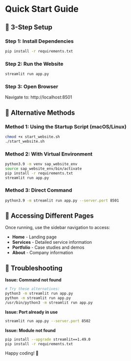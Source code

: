 # Quick Start Guide

## 🚀 3-Step Setup

### Step 1: Install Dependencies
```bash
pip install -r requirements.txt
```

### Step 2: Run the Website
```bash
streamlit run app.py
```

### Step 3: Open Browser
Navigate to: http://localhost:8501

## 🎯 Alternative Methods

### Method 1: Using the Startup Script (macOS/Linux)
```bash
chmod +x start_website.sh
./start_website.sh
```

### Method 2: With Virtual Environment
```bash
python3.9 -m venv sap_website_env
source sap_website_env/bin/activate
pip install -r requirements.txt
streamlit run app.py
```

### Method 3: Direct Command
```bash
python3.9 -m streamlit run app.py --server.port 8501
```

## 📱 Accessing Different Pages

Once running, use the sidebar navigation to access:
- **Home** - Landing page
- **Services** - Detailed service information  
- **Portfolio** - Case studies and demos
- **About** - Company information

## 🔧 Troubleshooting

**Issue: Command not found**
```bash
# Try these alternatives:
python3 -m streamlit run app.py
python -m streamlit run app.py
/usr/bin/python3 -m streamlit run app.py
```

**Issue: Port already in use**
```bash
streamlit run app.py --server.port 8502
```

**Issue: Module not found**
```bash
pip install --upgrade streamlit==1.49.0
pip install -r requirements.txt
```

Happy coding! 🎉
